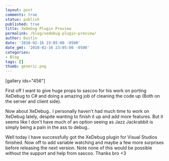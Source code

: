 ```yaml
---
layout: post
comments: true
status: publish
published: true
title: XeDebug Plugin Preview
permalink: /blog/xedebug-plugin-preview/
author: Dustin
date: '2010-02-16 23:05:00 -0500'
date_gmt: '2010-02-16 23:05:00 -0500'
categories:
- Blog
tags: []
thumb: generic.png
---
```

[gallery ids="456"]

First off I want to give huge props to sascoo for his work on porting XeDebug to
C# and doing a amazing job of cleaning the code up (Both on the server and client
side).

Now about XeDebug.. I personally haven't had much time to work on XeDebug lately,
despite wanting to finish it up and add more features. But it seems like I don't
have much of an option seeing as Jazz Jackrabbit is simply being a pain in the
ass to debug..

Well today I have successfully got the XeDebug plugin for Visual Studios
finished. Now off to add variable watching and maybe a few more surprises before
releasing the next version. Note none of this would be possible without the
support and help from sascoo. Thanks bro <3

[](http://3.bp.blogspot.com/_3Uq974TRtLY/S3snNPFBmfI/AAAAAAAAABU/Nb7950QJDK8/s1600-h/XeDebug2Preview.jpg)
